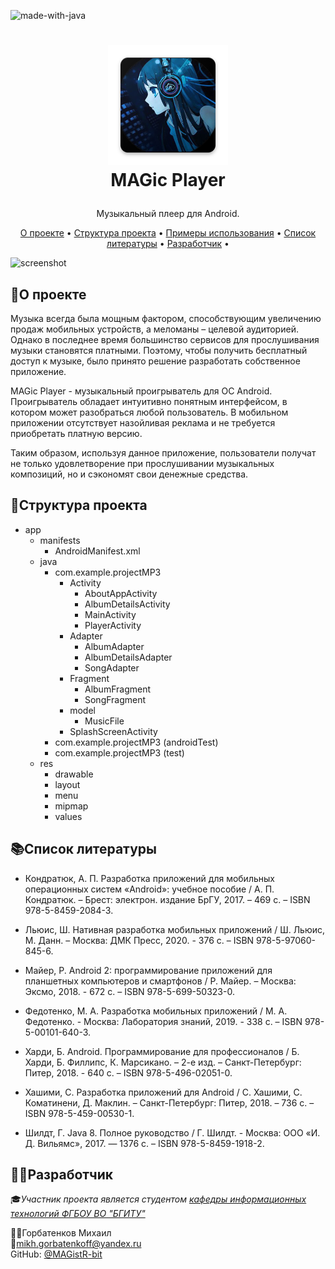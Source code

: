 ![made-with-java](https://img.shields.io/badge/Made%20with-Java-brightgreen)
<br />
<h1>
<p align="center">
 <img src="https://github.com/MAGistR-bit/MAGic-Player/blob/master/app/src/main/res/mipmap-xxxhdpi/ic_launcher.png" width="192" height="192">
  <br>MAGic Player
</h1>
 <p align="center">
 Музыкальный плеер для Android.
 <br />
 </p>
</p>
<p align="center">
 <a href="#о-проекте">О проекте</a> •
 <a href="#структура-проекта">Структура проекта</a> •
 <a href="#examples">Примеры использования</a> •
 <a href="#список-литературы">Список литературы</a> •
 <a href="#разработчик">Разработчик</a> •
</p> 

<p align="center">
 
![screenshot](https://github.com/MAGistR-bit/MAGic-Player/blob/master/app/src/main/java/com/example/projectMP3/screenshots/music_player.gif)
</p> 

## 📝О проекте
Музыка всегда была мощным фактором, способствующим увеличению продаж мобильных устройств, а меломаны – целевой аудиторией. 
Однако в последнее время большинство сервисов для прослушивания музыки становятся платными. Поэтому, чтобы получить бесплатный доступ к музыке, было принято решение разработать собственное приложение. <br/>

MAGic Player - музыкальный проигрыватель для ОС Android. Проигрыватель обладает интуитивно понятным интерфейсом, в котором может разобраться любой пользователь. В мобильном приложении отсутствует назойливая реклама и не требуется приобретать платную версию. <br/> 

Таким образом, используя данное приложение, пользователи получат не только удовлетворение при прослушивании музыкальных композиций, но и сэкономят свои денежные средства.

## 🌵Структура проекта
- app
    - manifests
        - AndroidManifest.xml
    - java
        - com.example.projectMP3
            - Activity
                - AboutAppActivity
                - AlbumDetailsActivity
                - MainActivity
                - PlayerActivity
            - Adapter
                - AlbumAdapter
                - AlbumDetailsAdapter
                - SongAdapter
            - Fragment
                - AlbumFragment
                - SongFragment
            - model
                - MusicFile
            - SplashScreenActivity
         - com.example.projectMP3 (androidTest)
         - com.example.projectMP3 (test)
     - res
         - drawable
         - layout
         - menu
         - mipmap
         - values
         
## 📚Список литературы
<ul>
 <li>
 <p>Кондратюк, А. П. Разработка приложений для мобильных операционных систем «Android»: учебное пособие / А. П. Кондратюк. – Брест: электрон. издание БрГУ, 2017. – 469 с. – ISBN 978-5-8459-2084-3.
 </p>
 </li>
  <li>
 <p>Льюис, Ш. Нативная разработка мобильных приложений / Ш. Льюис, М. Данн. – Москва: ДМК Пресс, 2020. - 376 с. – ISBN 978-5-97060-845-6.
 </p>
 </li>
 <li>
 <p>Майер, Р. Android 2: программирование приложений для планшетных компьютеров и смартфонов / Р. Майер. – Москва: Эксмо, 2018. - 672 с. – ISBN 978-5-699-50323-0.
 </p>
 </li>
 <li>
 <p>Федотенко, М. А. Разработка мобильных приложений / М. А. Федотенко. - Москва: Лаборатория знаний, 2019. - 338 с. – ISBN 978-5-00101-640-3.
 </p>
 </li>
 <li>
 <p>
 Харди, Б. Android. Программирование для профессионалов / Б. Харди, Б. Филлипс, К. Марсикано. – 2-е изд. – Санкт-Петербург: Питер, 2018. - 640 с. – ISBN 978-5-496-02051-0.
 </p>
 </li>
 <li>
 <p>Хашими, С. Разработка приложений для Android / С. Хашими, С. Коматинени, Д. Маклин. – Санкт-Петербург: Питер, 2018. – 736 с. – ISBN 978-5-459-00530-1.
    </p>
  </li>
  <li>
    <p>Шилдт, Г. Java 8. Полное руководство / Г. Шилдт. - Москва: ООО «И. Д. Вильямс», 2017. — 1376 с. – ISBN 978-5-8459-1918-2.
 </p>
 </li>
</ul>

## 👨‍💻Разработчик
<p>
 🎓<i>Участник проекта является студентом <a href="http://bgitu.ru/universitet/instituty/inzhenerno-ekonomicheskiy-institut/kafedra-informatsionnykh-tekhnologiy/index.php?sphrase_id=41341">кафедры информационных технологий ФГБОУ ВО "БГИТУ"</a></i><br/>
  
  👨‍🎓Горбатенков Михаил <br/>
  📧mikh.gorbatenkoff@yandex.ru</a> <br>
  GitHub: <a href="https://github.com/MAGistR-bit">@MAGistR-bit</a> <br>
</p>




